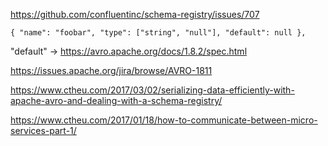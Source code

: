 https://github.com/confluentinc/schema-registry/issues/707
```
{ "name": "foobar", "type": ["string", "null"], "default": null },
```
"default" -> https://avro.apache.org/docs/1.8.2/spec.html

https://issues.apache.org/jira/browse/AVRO-1811

https://www.ctheu.com/2017/03/02/serializing-data-efficiently-with-apache-avro-and-dealing-with-a-schema-registry/


https://www.ctheu.com/2017/01/18/how-to-communicate-between-micro-services-part-1/